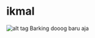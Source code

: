 # ikmal
![alt tag](https://cloud.githubusercontent.com/assets/12453960/7646080/7153f29c-fae8-11e4-88a8-866601d9aefd.png)
Barking dooog
baru aja
